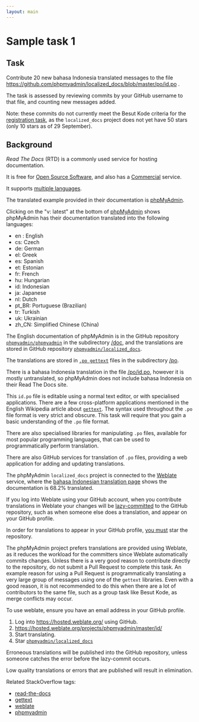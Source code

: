 ```yaml
---
layout: main
---
```


# Sample task 1

## Task

Contribute 20 new bahasa Indonesia translated messages to the file
https://github.com/phpmyadmin/localized_docs/blob/master/po/id.po .

The task is assessed by reviewing commits by your GitHub username
to that file, and counting new messages added.

Note: these commits do not currently meet the Besut Kode criteria for the
[registration task](http://wikimedia-id.github.io/besutkode/university-modules-id.html),
as the `localized_docs` project does not yet have 50 stars
(only 10 stars as of 29 September).

## Background

*Read The Docs* (RTD) is a commonly used service for hosting documentation.

It is free for [Open Source Software](https://readthedocs.org/),
and also has a [Commercial](https://readthedocs.com/) service.

It supports [multiple languages](http://read-the-docs.readthedocs.io/en/latest/localization.html).

The translated example provided in their documentation is [phpMyAdmin](http://docs.phpmyadmin.net/en/latest/).

Clicking on the "v: latest" at the bottom of [phpMyAdmin](http://docs.phpmyadmin.net/en/latest/)
shows phpMyAdmin has their documentation translated into the following languages:

- en : English
- cs: Czech
- de: German
- el: Greek
- es: Spanish
- et: Estonian
- fr: French
- hu: Hungarian
- id: Indonesian
- ja: Japanese
- nl: Dutch
- pt_BR: Portuguese (Brazilian)
- tr: Turkish
- uk: Ukrainian
- zh_CN: Simplified Chinese (China)

The English documentation of phpMyAdmin is in the GitHub repository
[`phpmyadmin/phpmyadmin`](https://github.com/phpmyadmin/phpmyadmin)
in the subdirectory [/doc](https://github.com/phpmyadmin/phpmyadmin/tree/master/doc),
and the translations are stored in GitHub repository
[`phpmyadmin/localized_docs`](https://github.com/phpmyadmin/localized_docs).

The translations are stored in [`.po gettext`](https://en.wikipedia.org/wiki/gettext) files
in the subdirectory [/po](https://github.com/phpmyadmin/localized_docs/tree/master/po).

There is a bahasa Indonesia translation in the file
[/po/id.po](https://github.com/phpmyadmin/localized_docs/blob/master/po/id.po),
however it is mostly untranslated, so phpMyAdmin does not include bahasa Indonesia
on their Read The Docs site.

This `id.po` file is editable using a normal text editor, or with specialised applications.
There are a few cross-platform applications mentioned in the English Wikipedia article
about [`gettext`](https://en.wikipedia.org/wiki/gettext).
The syntax used throughout the `.po` file format is very strict and obscure.
This task will require that you gain a basic understanding of the `.po` file format.

There are also specialised libraries for manipulating `.po` files, available for most
popular programming languages, that can be used to programmatically perform translation.

There are also GitHub services for translation of `.po` files, providing a web application for
adding and updating translations.

The phpMyAdmin `localized_docs` project is connected to the [Weblate](https://en.wikipedia.org/wiki/Weblate)
service, where the [bahasa Indonesian translation page](https://hosted.weblate.org/projects/phpmyadmin/master/id/)
shows the documentation is 68.2% translated.

If you log into Weblate using your GitHub account, when you contribute translations in Weblate your changes will
be [lazy-committed](https://docs.weblate.org/en/latest/admin/continuous.html#lazy-commit) to the GitHub repository,
such as when someone else does a translation, and appear on your GitHub profile.

In order for translations to appear in your GitHub profile,
[you must](https://help.github.com/articles/why-are-my-contributions-not-showing-up-on-my-profile/#commits)
star the repository.

The phpMyAdmin project prefers translations are provided using Weblate, as it reduces the
workload for the committers since Weblate automatically commits changes.
Unless there is a very good reason to contribute directly to the repository, do not submit
a Pull Request to complete this task.  An example reason for using a Pull Request is
programmatically translating a very large group of messages using one of the `gettext` libraries.
Even with a good reason, it is not recommended to do this when there are a lot of contributors
to the same file, such as a group task like Besut Kode, as merge conflicts may occur.

To use weblate, ensure you have an email address in your GitHub profile.

1. Log into https://hosted.weblate.org/ using GitHub.
2. https://hosted.weblate.org/projects/phpmyadmin/master/id/
3. Start translating.
4. Star [`phpmyadmin/localized_docs`](https://github.com/phpmyadmin/localized_docs)

Erroneous translations will be published into the GitHub repository, unless someone catches the
error before the lazy-commit occurs.

Low quality translations or errors that are published will result in elimination.

Related StackOverflow tags:

- [read-the-docs](http://stackoverflow.com/questions/tagged/read-the-docs)
- [gettext](http://stackoverflow.com/questions/tagged/gettext)
- [weblate](http://stackoverflow.com/questions/tagged/weblate)
- [phpmyadmin](http://stackoverflow.com/questions/tagged/phpmyadmin)
